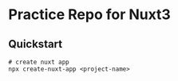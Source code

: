 # Practice Repo for Nuxt3 
## Quickstart
```shell
# create nuxt app
npx create-nuxt-app <project-name>
```